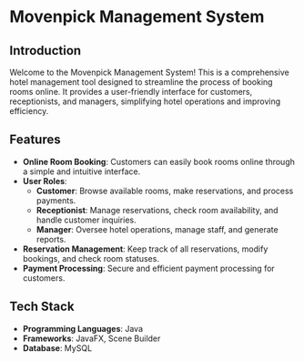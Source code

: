 # Movenpick Management System

## Introduction
Welcome to the Movenpick Management System! This is a comprehensive hotel management tool designed to streamline the process of booking rooms online. It provides a user-friendly interface for customers, receptionists, and managers, simplifying hotel operations and improving efficiency.

## Features
- **Online Room Booking**: Customers can easily book rooms online through a simple and intuitive interface.
- **User Roles**:
  - **Customer**: Browse available rooms, make reservations, and process payments.
  - **Receptionist**: Manage reservations, check room availability, and handle customer inquiries.
  - **Manager**: Oversee hotel operations, manage staff, and generate reports.
- **Reservation Management**: Keep track of all reservations, modify bookings, and check room statuses.
- **Payment Processing**: Secure and efficient payment processing for customers.

## Tech Stack
- **Programming Languages**: Java
- **Frameworks**: JavaFX, Scene Builder
- **Database**: MySQL
